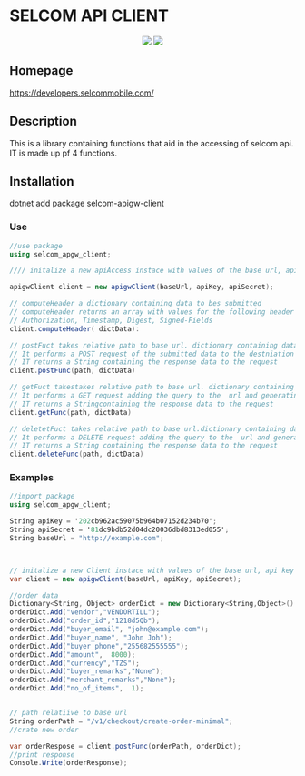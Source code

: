  
# SELCOM API CLIENT
<p align='center'>
<img src="https://img.shields.io/badge/C%23-asp.net-blue">
<img src="https://img.shields.io/badge/net%20-v6.0-blue">

</p >

## Homepage
https://developers.selcommobile.com/

## Description
This is a library containing functions that aid in the accessing of selcom api. IT is made up pf 4 functions.


## Installation 
dotnet add package  selcom-apigw-client

### Use

```cs
//use package
using selcom_apgw_client;

//// initalize a new apiAccess instace with values of the base url, api key and api secret

apigwClient client = new apigwClient(baseUrl, apiKey, apiSecret);

// computeHeader a dictionary containing data to bes submitted
// computeHeader returns an array with values for the following header fields: 
// Authorization, Timestamp, Digest, Signed-Fields
client.computeHeader( dictData):

// postFuct takes relative path to base url. dictionary containing data to be submitted 
// It performs a POST request of the submitted data to the destniation url generatingg the header internally
// IT returns a String containing the response data to the request
client.postFunc(path, dictData)

// getFuct takestakes relative path to base url. dictionary containing data to be submitted  
// It performs a GET request adding the query to the  url and generatingg the header internally
// IT returns a Stringcontaining the response data to the request
client.getFunc(path, dictData)

// deletetFuct takes relative path to base url.dictionary containing data to be submitted 
// It performs a DELETE request adding the query to the  url and generatingg the header internally
// IT returns a String containing the response data to the request
client.deleteFunc(path, dictData)
```
### Examples
```cs
//import package
using selcom_apgw_client;

String apiKey = '202cb962ac59075b964b07152d234b70';
String apiSecret = '81dc9bdb52d04dc20036dbd8313ed055';
String baseUrl = "http://example.com";



// initalize a new Client instace with values of the base url, api key and api secret
var client = new apigwClient(baseUrl, apiKey, apiSecret);

//order data
Dictionary<String, Object> orderDict = new Dictionary<String,Object>() ;
orderDict.Add("vendor","VENDORTILL");
orderDict.Add("order_id","1218d5Qb");
orderDict.Add("buyer_email", "john@example.com");
orderDict.Add("buyer_name", "John Joh");
orderDict.Add("buyer_phone","255682555555");
orderDict.Add("amount",  8000);
orderDict.Add("currency","TZS");
orderDict.Add("buyer_remarks","None");
orderDict.Add("merchant_remarks","None");
orderDict.Add("no_of_items",  1);


// path relatiive to base url
String orderPath = "/v1/checkout/create-order-minimal";
//crate new order

var orderRespose = client.postFunc(orderPath, orderDict);
//print response
Console.Write(orderResponse);
```